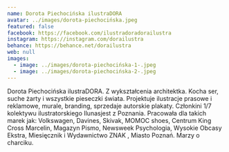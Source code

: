 ```yaml
---
name: Dorota Piechocińska ilustraDORA
avatar: ../images/dorota-piechocińska.jpeg
featured: false
facebook: https://facebook.com/ilustradoradorailustra
instagram: https://instagram.com/dorailustra
behance: https://behance.net/dorailustra
web: null
images:
  - image: ../images/dorota-piechocińska-1-.jpeg
  - image: ../images/dorota-piechocińska-2-.jpeg
---
```

Dorota Piechocińska ilustraDORA. Z wykształcenia architektka. Kocha ser, suche żarty i wszystkie pieseczki świata. Projektuje ilustracje prasowe i reklamowe, murale, branding, sprzedaje autorskie plakaty. Członkini 1/7 kolektywu ilustratorskiego Ilunasjest z Poznania. Pracowała dla takich marek jak: Volkswagen, Davines, Skivak, MOMOC shoes, Centrum King Cross Marcelin, Magazyn Pismo, Newsweek Psychologia, Wysokie Obcasy Ekstra, Miesięcznik i Wydawnictwo ZNAK , Miasto Poznań. Marzy o charciku. 
